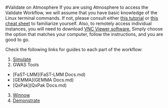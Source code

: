 #Validate on Atmosphere
If you are using Atmosphere to access the Validate Workflow, we will assume that you have basic knowledge 
of the Linux terminal commands. If not, please consult either [this tutorial](http://swcarpentry.github.io/shell-novice/) or [this cheat sheet](http://linoxide.com/guide/linux-cheat-sheet.png) to familiarize yourself. Also, to remotely access individual instances, you will need to download [VNC Viewer software.](http://www.realvnc.com/download/viewer/) Simply choose the option that matches your computer, follow the instructions, and you are good to go.

Check the following links for guides to each part of the workflow:

1. [Simulate](Simulate.md)
2. GWAS Tools
  * [FaST-LMM](FaST-LMM Docs.md)
  * [GEMMA](GEMMA Docs.md)
  * [QxPak](QxPak Docs.md)
3. [Winnow](Winnow.md)
4. [Demonstrate](Demonstrate.md)
